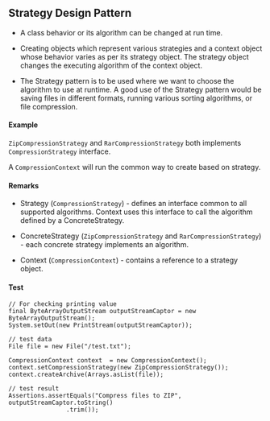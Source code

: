 ## Strategy Design Pattern

- A class behavior or its algorithm can be changed at run time.

- Creating objects which represent various strategies and a context object whose behavior varies as per its strategy 
object. The strategy object changes the executing algorithm of the context object.

- The Strategy pattern is to be used where we want to choose the algorithm to use at runtime.
 A good use of the Strategy pattern would be saving files in different formats, running various sorting algorithms, or 
 file compression.

#### Example
`ZipCompressionStrategy` and `RarCompressionStrategy` both implements `CompressionStrategy` interface. 

A `CompressionContext` will run the common way to create  based on strategy.

#### Remarks

- Strategy (`CompressionStrategy`) - defines an interface common to all supported algorithms. Context uses 
this interface to call 
the algorithm defined by a ConcreteStrategy.

- ConcreteStrategy (`ZipCompressionStrategy` and `RarCompressionStrategy`) - each concrete strategy implements 
an algorithm.

- Context (`CompressionContext`) - contains a reference to a strategy object.

#### Test
```
// For checking printing value
final ByteArrayOutputStream outputStreamCaptor = new ByteArrayOutputStream();
System.setOut(new PrintStream(outputStreamCaptor));

// test data
File file = new File("/test.txt");

CompressionContext context  = new CompressionContext();
context.setCompressionStrategy(new ZipCompressionStrategy());
context.createArchive(Arrays.asList(file));

// test result
Assertions.assertEquals("Compress files to ZIP", outputStreamCaptor.toString()
                .trim());
```